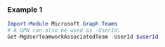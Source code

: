 ### Example 1
```powershell
Import-Module Microsoft.Graph.Teams
# A UPN can also be used as -UserId.
Get-MgUserTeamworkAssociatedTeam -UserId $userId
```
